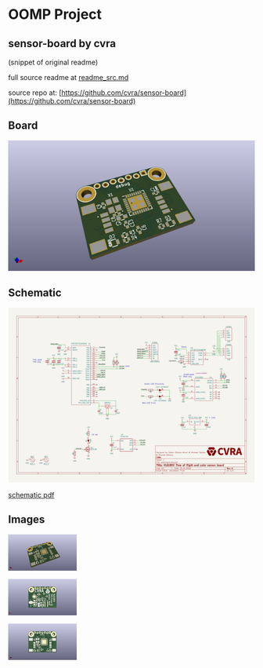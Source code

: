 # OOMP Project  
## sensor-board  by cvra  
  
(snippet of original readme)  
  
  
  full source readme at [readme_src.md](readme_src.md)  
  
source repo at: [https://github.com/cvra/sensor-board](https://github.com/cvra/sensor-board)  
## Board  
  
[![working_3d.png](working_3d_600.png)](working_3d.png)  
## Schematic  
  
[![working_schematic.png](working_schematic_600.png)](working_schematic.png)  
  
[schematic pdf](working_schematic.pdf)  
## Images  
  
[![working_3d.png](working_3d_140.png)](working_3d.png)  
  
[![working_3d_back.png](working_3d_back_140.png)](working_3d_back.png)  
  
[![working_3d_front.png](working_3d_front_140.png)](working_3d_front.png)  
